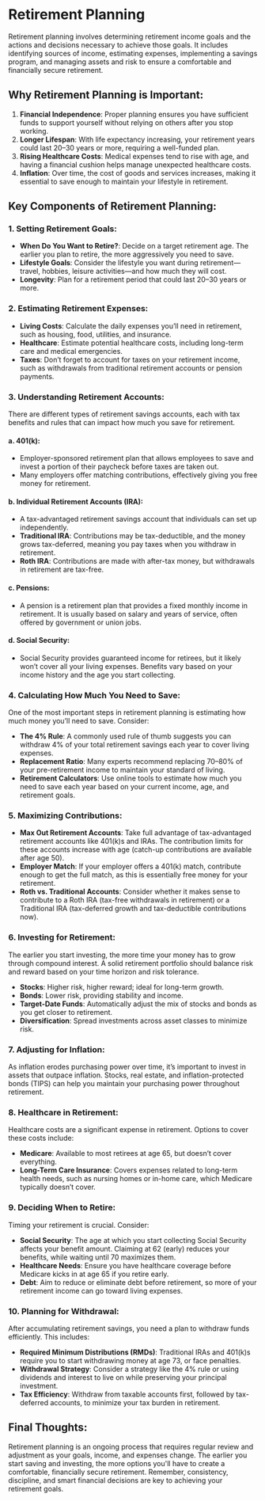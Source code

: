 # Retirement Planning

Retirement planning involves determining retirement income goals and the actions and decisions necessary to achieve those goals. It includes identifying sources of income, estimating expenses, implementing a savings program, and managing assets and risk to ensure a comfortable and financially secure retirement.

## Why Retirement Planning is Important:
1. **Financial Independence**: Proper planning ensures you have sufficient funds to support yourself without relying on others after you stop working.
2. **Longer Lifespan**: With life expectancy increasing, your retirement years could last 20–30 years or more, requiring a well-funded plan.
3. **Rising Healthcare Costs**: Medical expenses tend to rise with age, and having a financial cushion helps manage unexpected healthcare costs.
4. **Inflation**: Over time, the cost of goods and services increases, making it essential to save enough to maintain your lifestyle in retirement.

## Key Components of Retirement Planning:
### 1. **Setting Retirement Goals**:
   - **When Do You Want to Retire?**: Decide on a target retirement age. The earlier you plan to retire, the more aggressively you need to save.
   - **Lifestyle Goals**: Consider the lifestyle you want during retirement—travel, hobbies, leisure activities—and how much they will cost.
   - **Longevity**: Plan for a retirement period that could last 20–30 years or more.

### 2. **Estimating Retirement Expenses**:
   - **Living Costs**: Calculate the daily expenses you’ll need in retirement, such as housing, food, utilities, and insurance.
   - **Healthcare**: Estimate potential healthcare costs, including long-term care and medical emergencies.
   - **Taxes**: Don’t forget to account for taxes on your retirement income, such as withdrawals from traditional retirement accounts or pension payments.

### 3. **Understanding Retirement Accounts**:
   There are different types of retirement savings accounts, each with tax benefits and rules that can impact how much you save for retirement.

   #### a. **401(k)**:
   - Employer-sponsored retirement plan that allows employees to save and invest a portion of their paycheck before taxes are taken out.
   - Many employers offer matching contributions, effectively giving you free money for retirement.

   #### b. **Individual Retirement Accounts (IRA)**:
   - A tax-advantaged retirement savings account that individuals can set up independently.
   - **Traditional IRA**: Contributions may be tax-deductible, and the money grows tax-deferred, meaning you pay taxes when you withdraw in retirement.
   - **Roth IRA**: Contributions are made with after-tax money, but withdrawals in retirement are tax-free.

   #### c. **Pensions**:
   - A pension is a retirement plan that provides a fixed monthly income in retirement. It is usually based on salary and years of service, often offered by government or union jobs.

   #### d. **Social Security**:
   - Social Security provides guaranteed income for retirees, but it likely won’t cover all your living expenses. Benefits vary based on your income history and the age you start collecting.

### 4. **Calculating How Much You Need to Save**:
   One of the most important steps in retirement planning is estimating how much money you’ll need to save. Consider:
   - **The 4% Rule**: A commonly used rule of thumb suggests you can withdraw 4% of your total retirement savings each year to cover living expenses.
   - **Replacement Ratio**: Many experts recommend replacing 70–80% of your pre-retirement income to maintain your standard of living.
   - **Retirement Calculators**: Use online tools to estimate how much you need to save each year based on your current income, age, and retirement goals.

### 5. **Maximizing Contributions**:
   - **Max Out Retirement Accounts**: Take full advantage of tax-advantaged retirement accounts like 401(k)s and IRAs. The contribution limits for these accounts increase with age (catch-up contributions are available after age 50).
   - **Employer Match**: If your employer offers a 401(k) match, contribute enough to get the full match, as this is essentially free money for your retirement.
   - **Roth vs. Traditional Accounts**: Consider whether it makes sense to contribute to a Roth IRA (tax-free withdrawals in retirement) or a Traditional IRA (tax-deferred growth and tax-deductible contributions now).

### 6. **Investing for Retirement**:
   The earlier you start investing, the more time your money has to grow through compound interest. A solid retirement portfolio should balance risk and reward based on your time horizon and risk tolerance.

   - **Stocks**: Higher risk, higher reward; ideal for long-term growth.
   - **Bonds**: Lower risk, providing stability and income.
   - **Target-Date Funds**: Automatically adjust the mix of stocks and bonds as you get closer to retirement.
   - **Diversification**: Spread investments across asset classes to minimize risk.

### 7. **Adjusting for Inflation**:
   As inflation erodes purchasing power over time, it’s important to invest in assets that outpace inflation. Stocks, real estate, and inflation-protected bonds (TIPS) can help you maintain your purchasing power throughout retirement.

### 8. **Healthcare in Retirement**:
   Healthcare costs are a significant expense in retirement. Options to cover these costs include:
   - **Medicare**: Available to most retirees at age 65, but doesn’t cover everything.
   - **Long-Term Care Insurance**: Covers expenses related to long-term health needs, such as nursing homes or in-home care, which Medicare typically doesn’t cover.

### 9. **Deciding When to Retire**:
   Timing your retirement is crucial. Consider:
   - **Social Security**: The age at which you start collecting Social Security affects your benefit amount. Claiming at 62 (early) reduces your benefits, while waiting until 70 maximizes them.
   - **Healthcare Needs**: Ensure you have healthcare coverage before Medicare kicks in at age 65 if you retire early.
   - **Debt**: Aim to reduce or eliminate debt before retirement, so more of your retirement income can go toward living expenses.

### 10. **Planning for Withdrawal**:
   After accumulating retirement savings, you need a plan to withdraw funds efficiently. This includes:
   - **Required Minimum Distributions (RMDs)**: Traditional IRAs and 401(k)s require you to start withdrawing money at age 73, or face penalties.
   - **Withdrawal Strategy**: Consider a strategy like the 4% rule or using dividends and interest to live on while preserving your principal investment.
   - **Tax Efficiency**: Withdraw from taxable accounts first, followed by tax-deferred accounts, to minimize your tax burden in retirement.

## Final Thoughts:
Retirement planning is an ongoing process that requires regular review and adjustment as your goals, income, and expenses change. The earlier you start saving and investing, the more options you'll have to create a comfortable, financially secure retirement. Remember, consistency, discipline, and smart financial decisions are key to achieving your retirement goals.